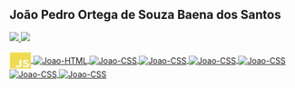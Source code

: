 ## João Pedro Ortega de Souza Baena dos Santos
 <div>
  <a href="https://github.com/Joao-Ortega">
  <img height="180em" src="https://github-readme-stats.vercel.app/api?username=Joao-Ortega&show_icons=true&theme=tokyonight&include_all_commits=true&count_private=true"/>
  <img height="180em" src="https://github-readme-stats.vercel.app/api/top-langs/?username=Joao-Ortega&layout=compact&langs_count=7&theme=tokyonight"/>
</div>
<div style="display: inline_block"><br>
  <img align="center" alt="Joao-Js" height="29" width="38" src="https://raw.githubusercontent.com/devicons/devicon/master/icons/javascript/javascript-plain.svg">
  <img align="center" alt="Joao-HTML" height="35" width="45" 
src="https://cdn.jsdelivr.net/gh/devicons/devicon/icons/html5/html5-plain-wordmark.svg">
  <img align="center" alt="Joao-CSS" height="35" width="45" 
src="https://cdn.jsdelivr.net/gh/devicons/devicon/icons/css3/css3-plain-wordmark.svg">
   <img align="center" alt="Joao-CSS" height="35" width="45" 
src="https://cdn.jsdelivr.net/gh/devicons/devicon/icons/react/react-original-wordmark.svg">
   <img align="center" alt="Joao-CSS" height="150" width="70" 
src="https://cdn.jsdelivr.net/gh/devicons/devicon/icons/nodejs/nodejs-plain-wordmark.svg">
  <img align="center" alt="Joao-CSS" height="50" width="50" 
src="https://cdn.jsdelivr.net/gh/devicons/devicon/icons/docker/docker-plain-wordmark.svg">
 <img align="center" alt="Joao-CSS" height="50" width="50" 
src="https://cdn.jsdelivr.net/gh/devicons/devicon/icons/mysql/mysql-original-wordmark.svg">
 <img align="center" alt="Joao-CSS" height="35" width="45" 
src="https://cdn.jsdelivr.net/gh/devicons/devicon/icons/typescript/typescript-original.svg">
</div>
</div>
